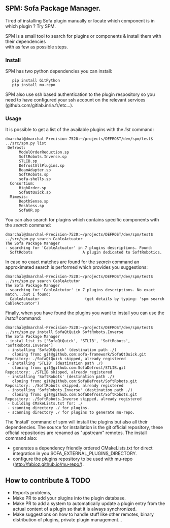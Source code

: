 ## SPM: Sofa Package Manager.
Tired of installing Sofa plugin manually or locate which component is in which plugin ? Try SPM.

SPM is a small tool to search for plugins or components & install them with their dependencies  
with as few as possible steps. 


### Install
SPM has two python dependencies you can install:
```console
   pip install GitPython
   pip install mu-repo
```

SPM also use ssh based authentication to the plugin respository so you need to have configured your ssh account on the
relevant services (github.com/gitlab.inria.fr/etc...).

### Usage
It is possible to get a list of the available plugins with the *list* command:
```console
dmarchal@dmarchal-Precision-7520:~/projects/DEFROST/dev/spm/test$ ../src/spm.py list
 Defrost:
      ModelOrderReduction.sp
      SoftRobots.Inverse.sp
      STLIB.sp
      DefrostAllPlugins.sp
      BeamAdapter.sp
      SoftRobots.sp
      sofa-shells.sp
  Consortium:
      HighOrder.sp
      SofaQtQuick.sp
  Mimesis:
      DepthSense.sp
      Meshless.sp
      SofaOR.sp
```

You can also search for plugins which contains specific components with the *search* command:
```console
dmarchal@dmarchal-Precision-7520:~/projects/DEFROST/dev/spm/test$ ../src/spm.py search CableActuator
The Sofa Package Manager
- searching for 'CableActuator' in 7 plugins descriptions. Found:
  SoftRobots                      A plugin dedicated to SoftRobotics.
```

In case no exact matches are found for the *search* command an approximated search is performed which provides 
you suggestions:
```console
dmarchal@dmarchal-Precision-7520:~/projects/DEFROST/dev/spm/test$ ../src/spm.py search CableActutor
The Sofa Package Manager
- searching for 'CableActutor' in 7 plugins descriptions. No exact match...but I found:
  CableActuator                    (get details by typing: 'spm search CableActuator')
```

Finally, when you have found the plugins you want to install you can use the *install* command:
```console
dmarchal@dmarchal-Precision-7520:~/projects/DEFROST/dev/spm/test$ ../src/spm.py install SofaQtQuick SoftRobots.Inverse 
The Sofa Package Manager
- instal list is ['SofaQtQuick', 'STLIB', 'SoftRobots', 'SoftRobots.Inverse']
 - installing 'SofaQtQuick' (destination path ./)
   cloning from: git@github.com:sofa-framework/SofaQtQuick.git
Repository: ./SofaQtQuick skipped, already registered
 - installing 'STLIB' (destination path ./)
   cloning from: git@github.com:SofaDefrost/STLIB.git
Repository: ./STLIB skipped, already registered
 - installing 'SoftRobots' (destination path ./)
   cloning from: git@github.com:SofaDefrost/SoftRobots.git
Repository: ./SoftRobots skipped, already registered
 - installing 'SoftRobots.Inverse' (destination path ./)
   cloning from: git@github.com:SofaDefrost/SoftRobots.git
Repository: ./SoftRobots.Inverse skipped, already registered
 - building CMakeLists.txt for: ./
 - scanning directory ./ for plugins.
 - scanning directory ./ for plugins to generate mu-repo.
```

The 'install' command of spm will install the plugins but also all their dependencies.
The source for installation is the git official repository, these official repositories are renamed as 
"upstream" remotes. 
The install command also:
- generates a dependency friendly ordered CMakeLists.txt for direct integration in you SOFA_EXTERNAL_PLUGINS_DIRECTORY. 
- configure the plugins repository to be used with mu-repo (http://fabioz.github.io/mu-repo/).

## How to contribute & TODO
- Reports problems,
- Make PR to add your plugins into the plugin database. 
- Make PR to add a system to automatically update a plugin entry from the actual content of a plugin so that it is 
  always synchronized. 
- Make suggestions on how to handle stuff like other remotes, binary distribution of plugins, private plugin management...
